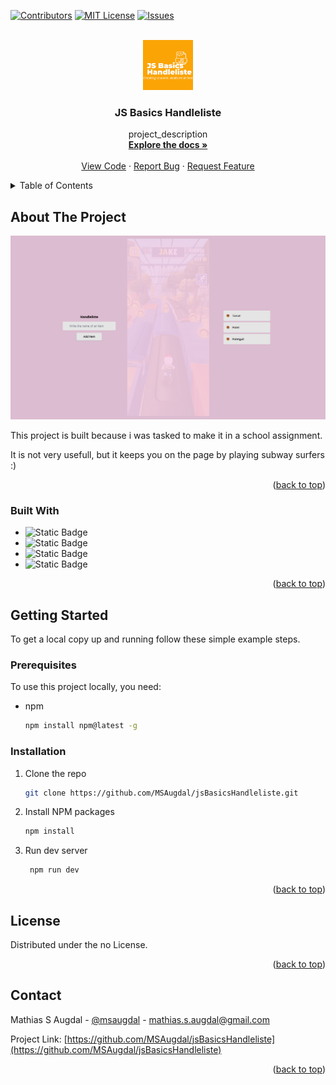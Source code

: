 <!-- Improved compatibility of back to top link: See: https://github.com/othneildrew/Best-README-Template/pull/73 -->
<a name="readme-top"></a>
<!--
*** Thanks for checking out the Best-README-Template. If you have a suggestion
*** that would make this better, please fork the repo and create a pull request
*** or simply open an issue with the tag "enhancement".
*** Don't forget to give the project a star!
*** Thanks again! Now go create something AMAZING! :D
-->



<!-- PROJECT SHIELDS -->
<!--
*** I'm using markdown "reference style" links for readability.
*** Reference links are enclosed in brackets [ ] instead of parentheses ( ).
*** See the bottom of this document for the declaration of the reference variables
*** for contributors-url, forks-url, etc. This is an optional, concise syntax you may use.
*** https://www.markdownguide.org/basic-syntax/#reference-style-links
-->
[![Contributors][contributors-shield]][contributors-url]
[![MIT License][license-shield]][license-url]
[![Issues][issues-shield]][issues-url]


<!-- PROJECT LOGO -->
<br />
<div align="center">
  <a href="https://github.com/MSAugdal/jsBasicsHandleliste">
    <img src="images/logo.png" alt="Logo" width="80" height="80">
  </a>

<h3 align="center">JS Basics Handleliste</h3>

  <p align="center">
    project_description
    <br />
    <a href="https://github.com/MSAugdal/jsBasicsHandleliste"><strong>Explore the docs »</strong></a>
    <br />
    <br />
    <a href="https://github.com/MSAugdal/jsBasicsHandleliste">View Code</a>
    ·
    <a href="https://github.com/MSAugdal/jsBasicsHandleliste/issues/new?labels=bug&template=bug-report---.md">Report Bug</a>
    ·
    <a href="https://github.com/MSAugdal/jsBasicsHandleliste/issues/new?labels=enhancement&template=feature-request---.md">Request Feature</a>
  </p>
</div>



<!-- TABLE OF CONTENTS -->
<details>
  <summary>Table of Contents</summary>
  <ol>
    <li>
      <a href="#about-the-project">About The Project</a>
      <ul>
        <li><a href="#built-with">Built With</a></li>
      </ul>
    </li>
    <li>
      <a href="#getting-started">Getting Started</a>
      <ul>
        <li><a href="#prerequisites">Prerequisites</a></li>
        <li><a href="#installation">Installation</a></li>
      </ul>
    </li>
    <li><a href="#license">License</a></li>
    <li><a href="#contact">Contact</a></li>
  </ol>
</details>



<!-- ABOUT THE PROJECT -->
## About The Project

[![Handleliste Screen Shot][product-screenshot]](https://github.com/MSAugdal/jsBasicsHandleliste)

This project is built because i was tasked to make it in a school assignment.

It is not very usefull, but it keeps you on the page by playing subway surfers :)
<p align="right">(<a href="#readme-top">back to top</a>)</p>



### Built With

* ![Static Badge](https://img.shields.io/badge/TailwindCSS-000000?style=for-the-badge&logo=tailwindcss)
* ![Static Badge](https://img.shields.io/badge/JavaScript-000000?style=for-the-badge&logo=javascript)
* ![Static Badge](https://img.shields.io/badge/HTML5-000000?style=for-the-badge&logo=html5)
* ![Static Badge](https://img.shields.io/badge/Vite-000000?style=for-the-badge&logo=vite)


<p align="right">(<a href="#readme-top">back to top</a>)</p>



<!-- GETTING STARTED -->
## Getting Started

To get a local copy up and running follow these simple example steps.

### Prerequisites

To use this project locally, you need:
* npm
  ```sh
  npm install npm@latest -g
  ```

### Installation

1. Clone the repo
   ```sh
   git clone https://github.com/MSAugdal/jsBasicsHandleliste.git
   ```
2. Install NPM packages
   ```sh
   npm install
   ```
3. Run dev server
   ```sh
    npm run dev
   ```

<p align="right">(<a href="#readme-top">back to top</a>)</p>


<!-- LICENSE -->
## License

Distributed under the no License.

<p align="right">(<a href="#readme-top">back to top</a>)</p>



<!-- CONTACT -->
## Contact

Mathias S Augdal - [@msaugdal](https://twitter.com/msaugdal) - mathias.s.augdal@gmail.com

Project Link: [https://github.com/MSAugdal/jsBasicsHandleliste](https://github.com/MSAugdal/jsBasicsHandleliste)

<p align="right">(<a href="#readme-top">back to top</a>)</p>



<!-- MARKDOWN LINKS & IMAGES -->
<!-- https://www.markdownguide.org/basic-syntax/#reference-style-links -->
[contributors-shield]: https://img.shields.io/github/contributors/MSAugdal/jsBasicsHandleliste.svg?style=for-the-badge
[contributors-url]: https://github.com/MSAugdal/jsBasicsHandleliste/graphs/contributors
[forks-shield]: https://img.shields.io/github/forks/MSAugdal/jsBasicsHandleliste.svg?style=for-the-badge
[forks-url]: https://github.com/MSAugdal/jsBasicsHandleliste/network/members
[stars-shield]: https://img.shields.io/github/stars/MSAugdal/jsBasicsHandleliste.svg?style=for-the-badge
[stars-url]: https://github.com/MSAugdal/jsBasicsHandleliste/stargazers
[issues-shield]: https://img.shields.io/github/issues/MSAugdal/jsBasicsHandleliste.svg?style=for-the-badge
[issues-url]: https://github.com/MSAugdal/jsBasicsHandleliste/issues
[license-shield]: https://img.shields.io/github/license/MSAugdal/jsBasicsHandleListe.svg?style=for-the-badge
[license-url]: None
[linkedin-shield]: https://img.shields.io/badge/-LinkedIn-black.svg?style=for-the-badge&logo=linkedin&colorB=555
[linkedin-url]: https://linkedin.com/in/linkedin_username
[product-screenshot]: images/screenshot.png
[Next.js]: https://img.shields.io/badge/next.js-000000?style=for-the-badge&logo=nextdotjs&logoColor=white
[Next-url]: https://nextjs.org/
[React.js]: https://img.shields.io/badge/React-20232A?style=for-the-badge&logo=react&logoColor=61DAFB
[React-url]: https://reactjs.org/
[Vue.js]: https://img.shields.io/badge/Vue.js-35495E?style=for-the-badge&logo=vuedotjs&logoColor=4FC08D
[Vue-url]: https://vuejs.org/
[Angular.io]: https://img.shields.io/badge/Angular-DD0031?style=for-the-badge&logo=angular&logoColor=white
[Angular-url]: https://angular.io/
[Svelte.dev]: https://img.shields.io/badge/Svelte-4A4A55?style=for-the-badge&logo=svelte&logoColor=FF3E00
[Svelte-url]: https://svelte.dev/
[Laravel.com]: https://img.shields.io/badge/Laravel-FF2D20?style=for-the-badge&logo=laravel&logoColor=white
[Laravel-url]: https://laravel.com
[Bootstrap.com]: https://img.shields.io/badge/Bootstrap-563D7C?style=for-the-badge&logo=bootstrap&logoColor=white
[Bootstrap-url]: https://getbootstrap.com
[JQuery.com]: https://img.shields.io/badge/jQuery-0769AD?style=for-the-badge&logo=jquery&logoColor=white
[JQuery-url]: https://jquery.com 
